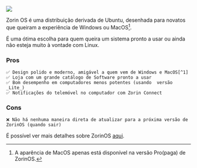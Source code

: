 
![](https://cdn.discordapp.com/attachments/878358615117922345/915022354369875969/zorinos.gif)

Zorin OS é uma distribuição derivada de Ubuntu, desenhada para novatos que queiram a experiência de Windows ou MacOS[^1].

É uma ótima escolha para quem queira um sistema pronto a usar ou ainda não esteja muito à vontade com Linux.

### Pros
    ✅ Design polido e moderno, amigável a quem vem de Windows e MacOS[^1]
    ✅ Loja com um grande catálogo de Software pronto a usar
    ✅ Bom desempenho em computadores menos potentes (usando  versão _Lite_)
    ✅ Notificações do telemóvel no computador com Zorin Connect
    
### Cons
    ❌ Não há nenhuma maneira direta de atualizar para a próxima versão de ZorinOS (quando sair)
    
    
É possível ver mais detalhes sobre ZorinOS [aqui](https://zorin.com/os/details/).

[^1]: A aparência de MacOS apenas está disponível na versão Pro(paga) de ZorinOS.